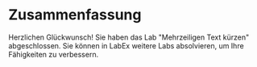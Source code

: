 # Zusammenfassung

Herzlichen Glückwunsch! Sie haben das Lab "Mehrzeiligen Text kürzen" abgeschlossen. Sie können in LabEx weitere Labs absolvieren, um Ihre Fähigkeiten zu verbessern.
